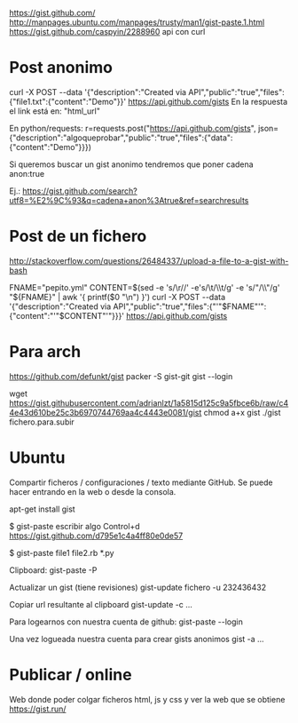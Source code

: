 https://gist.github.com/
http://manpages.ubuntu.com/manpages/trusty/man1/gist-paste.1.html
https://gist.github.com/caspyin/2288960
  api con curl

# Post anonimo
curl  -X POST --data '{"description":"Created via API","public":"true","files":{"file1.txt":{"content":"Demo"}}' https://api.github.com/gists
En la respuesta el link está en: "html_url"

En python/requests:
r=requests.post("https://api.github.com/gists", json={"description":"algoqueprobar","public":"true","files":{"data":{"content":"Demo"}}})

Si queremos buscar un gist anonimo tendremos que poner
cadena anon:true

Ej.: https://gist.github.com/search?utf8=%E2%9C%93&q=cadena+anon%3Atrue&ref=searchresults

# Post de un fichero
http://stackoverflow.com/questions/26484337/upload-a-file-to-a-gist-with-bash

FNAME="pepito.yml"
CONTENT=$(sed -e 's/\r//' -e's/\t/\\t/g' -e 's/"/\\"/g' "${FNAME}" | awk '{ printf($0 "\\n") }')
curl  -X POST --data '{"description":"Created via API","public":"true","files":{"'"$FNAME"'":{"content":"'"$CONTENT"'"}}}' https://api.github.com/gists


# Para arch
https://github.com/defunkt/gist
packer -S gist-git
gist --login

wget https://gist.githubusercontent.com/adrianlzt/1a5815d125c9a5fbce6b/raw/c44e43d610be25c3b6970744769aa4c4443e0081/gist
chmod a+x gist
./gist fichero.para.subir


# Ubuntu
Compartir ficheros / configuraciones / texto mediante GitHub.
Se puede hacer entrando en la web o desde la consola.

apt-get install gist

$ gist-paste
escribir algo
Control+d
https://gist.github.com/d795e1c4a4ff80e0de57

$ gist-paste file1 file2.rb *.py

Clipboard:
gist-paste -P

Actualizar un gist (tiene revisiones)
gist-update fichero -u 232436432 

Copiar url resultante al clipboard
gist-update -c ...


Para logearnos con nuestra cuenta de github:
gist-paste --login

Una vez logueada nuestra cuenta para crear gists anonimos
gist -a ...


# Publicar / online
Web donde poder colgar ficheros html, js y css y ver la web que se obtiene
https://gist.run/

